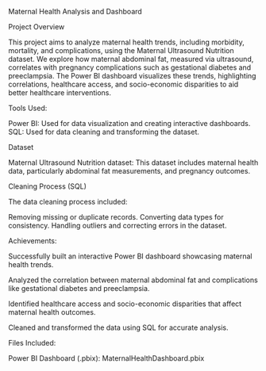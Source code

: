 Maternal Health Analysis and Dashboard

Project Overview

This project aims to analyze maternal health trends, including morbidity, mortality, and complications, using the Maternal Ultrasound Nutrition dataset. We explore how maternal abdominal fat, measured via ultrasound, correlates with pregnancy complications such as gestational diabetes and preeclampsia. The Power BI dashboard visualizes these trends, highlighting correlations, healthcare access, and socio-economic disparities to aid better healthcare interventions.

Tools Used:

Power BI: Used for data visualization and creating interactive dashboards.
SQL: Used for data cleaning and transforming the dataset.

Dataset

Maternal Ultrasound Nutrition dataset: This dataset includes maternal health data, particularly abdominal fat measurements, and pregnancy outcomes.

Cleaning Process (SQL)

The data cleaning process included:

Removing missing or duplicate records.
Converting data types for consistency.
Handling outliers and correcting errors in the dataset.

Achievements:

Successfully built an interactive Power BI dashboard showcasing maternal health trends.

Analyzed the correlation between maternal abdominal fat and complications like gestational diabetes and preeclampsia.

Identified healthcare access and socio-economic disparities that affect maternal health outcomes.

Cleaned and transformed the data using SQL for accurate analysis.

Files Included:

Power BI Dashboard (.pbix): MaternalHealthDashboard.pbix
